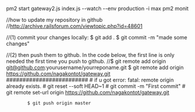 pm2 start gateway2.js index.js --watch --env production -i max
pm2 monit


//how to update my repository in github	
//http://archive.railsforum.com/viewtopic.php?id=48601
	
//(1) commit your changes locally:
			$ git add .
			$ git commit -m "made some changes"
	
//(2) then push them to github. In the code below, the first line is only needed the first time you push to github.
			//$ git remote add origin git@github.com:yourusername/yourreponame.git
			$ git remote add origin https://github.com/nagakontot/gateway.git
			#########################
			# if u got error: fatal: remote origin already exists.
			# git reset --soft HEAD~1
			# git commit -m "First commit"
			# git remote set-url origin https://github.com/nagakontot/gateway.git
			
			$ git push origin master